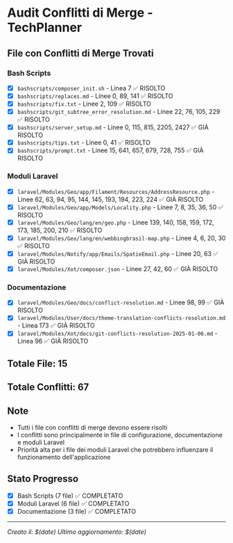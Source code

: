 # Audit Conflitti di Merge - TechPlanner

## File con Conflitti di Merge Trovati

### Bash Scripts
- [x] `bashscripts/composer_init.sh` - Linea 7 ✅ RISOLTO
- [x] `bashscripts/replaces.md` - Linee 0, 89, 141 ✅ RISOLTO
- [x] `bashscripts/fix.txt` - Linee 2, 109 ✅ RISOLTO
- [x] `bashscripts/git_subtree_error_resolution.md` - Linee 22, 76, 105, 229 ✅ RISOLTO
- [x] `bashscripts/server_setup.md` - Linee 0, 115, 815, 2205, 2427 ✅ GIÀ RISOLTO
- [x] `bashscripts/tips.txt` - Linee 0, 41 ✅ RISOLTO
- [x] `bashscripts/prompt.txt` - Linee 15, 641, 657, 679, 728, 755 ✅ GIÀ RISOLTO

### Moduli Laravel
- [x] `laravel/Modules/Geo/app/Filament/Resources/AddressResource.php` - Linee 62, 63, 94, 95, 144, 145, 193, 194, 223, 224 ✅ GIÀ RISOLTO
- [x] `laravel/Modules/Geo/app/Models/Locality.php` - Linee 7, 8, 35, 36, 50 ✅ RISOLTO
- [x] `laravel/Modules/Geo/lang/en/geo.php` - Linee 139, 140, 158, 159, 172, 173, 185, 200, 210 ✅ RISOLTO
- [x] `laravel/Modules/Geo/lang/en/webbingbrasil-map.php` - Linee 4, 6, 20, 30 ✅ RISOLTO
- [x] `laravel/Modules/Notify/app/Emails/SpatieEmail.php` - Linee 20, 63 ✅ GIÀ RISOLTO
- [x] `laravel/Modules/Xot/composer.json` - Linee 27, 42, 60 ✅ GIÀ RISOLTO

### Documentazione
- [x] `laravel/Modules/Geo/docs/conflict-resolution.md` - Linee 98, 99 ✅ GIÀ RISOLTO
- [x] `laravel/Modules/User/docs/theme-translation-conflicts-resolution.md` - Linea 173 ✅ GIÀ RISOLTO
- [x] `laravel/Modules/Xot/docs/git-conflicts-resolution-2025-01-06.md` - Linea 96 ✅ GIÀ RISOLTO

## Totale File: 15
## Totale Conflitti: 67

## Note
- Tutti i file con conflitti di merge devono essere risolti
- I conflitti sono principalmente in file di configurazione, documentazione e moduli Laravel
- Priorità alta per i file dei moduli Laravel che potrebbero influenzare il funzionamento dell'applicazione

## Stato Progresso
- [x] Bash Scripts (7 file) ✅ COMPLETATO
- [x] Moduli Laravel (6 file) ✅ COMPLETATO
- [x] Documentazione (3 file) ✅ COMPLETATO

---
*Creato il: $(date)*
*Ultimo aggiornamento: $(date)* 